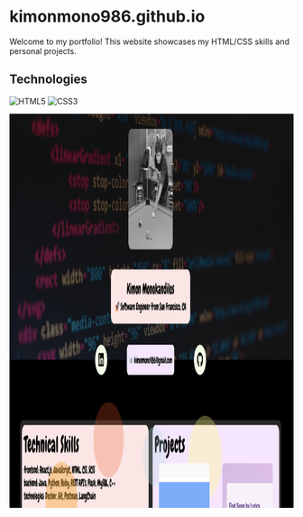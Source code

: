 # kimonmono986.github.io
Welcome to my portfolio! This website showcases my HTML/CSS skills and personal projects. 

## Technologies
![HTML5](https://img.shields.io/badge/HTML5-E34F26?style=flat&logo=html5&logoColor=white)
![CSS3](https://img.shields.io/badge/CSS3-1572B6?style=flat&logo=css3&logoColor=white)

<img src="./images/demo.png" alt="shows the home page of my personal website" height="700px" width="1000px" />
